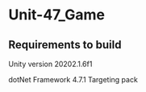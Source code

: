 # Unit-47_Game

## Requirements to build

Unity version 20202.1.6f1

dotNet Framework 4.7.1 Targeting pack
